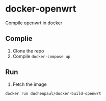 # docker-openwrt
Compile openwrt in docker

## Complie
1. Clone the repo
2. Compile `docker-compose up`

## Run
1. Fetch the image

`docker run duchenpaul/docker-build-openwrt`
